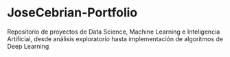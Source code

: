 # JoseCebrian-Portfolio
Repositorio de proyectos de Data Science, Machine Learning e Inteligencia Artificial, desde análisis exploratorio hasta implementación de algoritmos de Deep Learning
